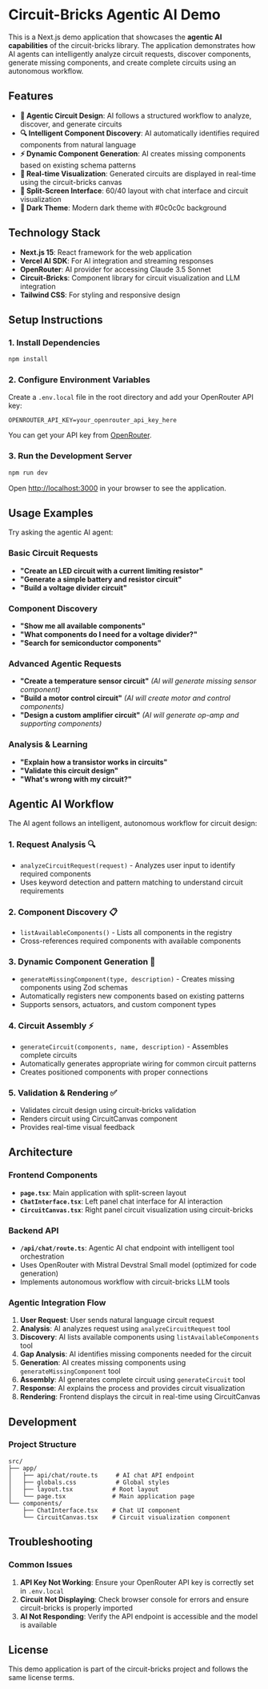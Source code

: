 # Circuit-Bricks Agentic AI Demo

This is a Next.js demo application that showcases the **agentic AI capabilities** of the circuit-bricks library. The application demonstrates how AI agents can intelligently analyze circuit requests, discover components, generate missing components, and create complete circuits using an autonomous workflow.

## Features

- **🤖 Agentic Circuit Design**: AI follows a structured workflow to analyze, discover, and generate circuits
- **🔍 Intelligent Component Discovery**: AI automatically identifies required components from natural language
- **⚡ Dynamic Component Generation**: AI creates missing components based on existing schema patterns
- **🎨 Real-time Visualization**: Generated circuits are displayed in real-time using the circuit-bricks canvas
- **📱 Split-Screen Interface**: 60/40 layout with chat interface and circuit visualization
- **🌙 Dark Theme**: Modern dark theme with #0c0c0c background

## Technology Stack

- **Next.js 15**: React framework for the web application
- **Vercel AI SDK**: For AI integration and streaming responses
- **OpenRouter**: AI provider for accessing Claude 3.5 Sonnet
- **Circuit-Bricks**: Component library for circuit visualization and LLM integration
- **Tailwind CSS**: For styling and responsive design

## Setup Instructions

### 1. Install Dependencies

```bash
npm install
```

### 2. Configure Environment Variables

Create a `.env.local` file in the root directory and add your OpenRouter API key:

```env
OPENROUTER_API_KEY=your_openrouter_api_key_here
```

You can get your API key from [OpenRouter](https://openrouter.ai/keys).

### 3. Run the Development Server

```bash
npm run dev
```

Open [http://localhost:3000](http://localhost:3000) in your browser to see the application.

## Usage Examples

Try asking the agentic AI agent:

### Basic Circuit Requests
- **"Create an LED circuit with a current limiting resistor"**
- **"Generate a simple battery and resistor circuit"**
- **"Build a voltage divider circuit"**

### Component Discovery
- **"Show me all available components"**
- **"What components do I need for a voltage divider?"**
- **"Search for semiconductor components"**

### Advanced Agentic Requests
- **"Create a temperature sensor circuit"** *(AI will generate missing sensor component)*
- **"Build a motor control circuit"** *(AI will create motor and control components)*
- **"Design a custom amplifier circuit"** *(AI will generate op-amp and supporting components)*

### Analysis & Learning
- **"Explain how a transistor works in circuits"**
- **"Validate this circuit design"**
- **"What's wrong with my circuit?"**

## Agentic AI Workflow

The AI agent follows an intelligent, autonomous workflow for circuit design:

### 1. **Request Analysis** 🔍
- `analyzeCircuitRequest(request)` - Analyzes user input to identify required components
- Uses keyword detection and pattern matching to understand circuit requirements

### 2. **Component Discovery** 📋
- `listAvailableComponents()` - Lists all components in the registry
- Cross-references required components with available components

### 3. **Dynamic Component Generation** 🔧
- `generateMissingComponent(type, description)` - Creates missing components using Zod schemas
- Automatically registers new components based on existing patterns
- Supports sensors, actuators, and custom component types

### 4. **Circuit Assembly** ⚡
- `generateCircuit(components, name, description)` - Assembles complete circuits
- Automatically generates appropriate wiring for common circuit patterns
- Creates positioned components with proper connections

### 5. **Validation & Rendering** ✅
- Validates circuit design using circuit-bricks validation
- Renders circuit using CircuitCanvas component
- Provides real-time visual feedback

## Architecture

### Frontend Components

- **`page.tsx`**: Main application with split-screen layout
- **`ChatInterface.tsx`**: Left panel chat interface for AI interaction
- **`CircuitCanvas.tsx`**: Right panel circuit visualization using circuit-bricks

### Backend API

- **`/api/chat/route.ts`**: Agentic AI chat endpoint with intelligent tool orchestration
- Uses OpenRouter with Mistral Devstral Small model (optimized for code generation)
- Implements autonomous workflow with circuit-bricks LLM tools

### Agentic Integration Flow

1. **User Request**: User sends natural language circuit request
2. **Analysis**: AI analyzes request using `analyzeCircuitRequest` tool
3. **Discovery**: AI lists available components using `listAvailableComponents` tool
4. **Gap Analysis**: AI identifies missing components needed for the circuit
5. **Generation**: AI creates missing components using `generateMissingComponent` tool
6. **Assembly**: AI generates complete circuit using `generateCircuit` tool
7. **Response**: AI explains the process and provides circuit visualization
8. **Rendering**: Frontend displays the circuit in real-time using CircuitCanvas

## Development

### Project Structure

```
src/
├── app/
│   ├── api/chat/route.ts     # AI chat API endpoint
│   ├── globals.css           # Global styles
│   ├── layout.tsx           # Root layout
│   └── page.tsx             # Main application page
└── components/
    ├── ChatInterface.tsx    # Chat UI component
    └── CircuitCanvas.tsx    # Circuit visualization component
```

## Troubleshooting

### Common Issues

1. **API Key Not Working**: Ensure your OpenRouter API key is correctly set in `.env.local`
2. **Circuit Not Displaying**: Check browser console for errors and ensure circuit-bricks is properly imported
3. **AI Not Responding**: Verify the API endpoint is accessible and the model is available

## License

This demo application is part of the circuit-bricks project and follows the same license terms.
